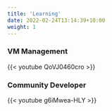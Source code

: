 ```yaml
---
title: 'Learning'
date: 2022-02-24T13:14:39+10:00
weight: 1
---
```



### VM Management

{{< youtube QoVJ0460cro >}}



### Community Developer

{{< youtube g6iMwea-HLY >}}
